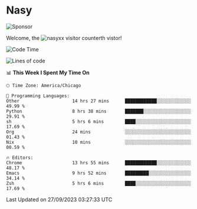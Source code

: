 # Nasy

<!--
<p align="center">
<img height="200" src="https://github-readme-stats.vercel.app/api?username=nasyxx&count_private=true&show_icons=true&theme=dracula&include_all_commits=true"/>
<img height="200" src="https://github-readme-stats.vercel.app/api/top-langs/?username=nasyxx&theme=dracula&hide=html,jupyter+notebook&count_private=true&show_icons=true"/>
</p>

  
----------------
-->

![Sponsor](https://img.shields.io/static/v1.svg?label=Sponsor&message=%E2%9D%A4&logo=GitHub&style=flat&color=pink)
 
Welcome, the ![nasyxx visitor counter](https://count.getloli.com/get/@nasyxx?theme=rule34)th vistor!
 
<!--START_SECTION:waka-->
![Code Time](http://img.shields.io/badge/Code%20Time-3%2C730%20hrs%2018%20mins-blue)

![Lines of code](https://img.shields.io/badge/From%20Hello%20World%20I%27ve%20Written-6.3%20million%20lines%20of%20code-blue)

📊 **This Week I Spent My Time On** 

```text
🕑︎ Time Zone: America/Chicago

💬 Programming Languages: 
Other                    14 hrs 27 mins      ████████████░░░░░░░░░░░░░   49.99 % 
Python                   8 hrs 38 mins       ███████░░░░░░░░░░░░░░░░░░   29.91 % 
sh                       5 hrs 6 mins        ████░░░░░░░░░░░░░░░░░░░░░   17.69 % 
Org                      24 mins             ░░░░░░░░░░░░░░░░░░░░░░░░░   01.43 % 
Nix                      10 mins             ░░░░░░░░░░░░░░░░░░░░░░░░░   00.59 % 

🔥 Editors: 
Chrome                   13 hrs 55 mins      ████████████░░░░░░░░░░░░░   48.17 % 
Emacs                    9 hrs 52 mins       █████████░░░░░░░░░░░░░░░░   34.14 % 
Zsh                      5 hrs 6 mins        ████░░░░░░░░░░░░░░░░░░░░░   17.69 % 
```


 Last Updated on 27/09/2023 03:27:33 UTC
<!--END_SECTION:waka-->

<!-- ![visitors](https://visitor-badge.laobi.icu/badge?page_id=nasyxx.nasyxx) -->
